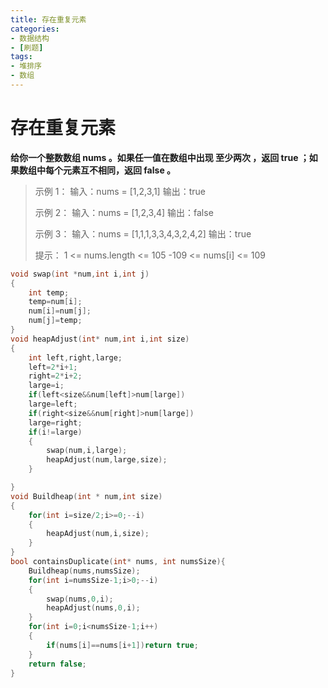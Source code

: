 ```yaml
---
title: 存在重复元素
categories:
- 数据结构
- [刷题]
tags:
- 堆排序
- 数组
---
```

<head>
    <script src="https://cdn.mathjax.org/mathjax/latest/MathJax.js?config=TeX-AMS-MML_HTMLorMML" type="text/javascript"></script>
    <script type="text/x-mathjax-config">
        MathJax.Hub.Config({
            tex2jax: {
            skipTags: ['script', 'noscript', 'style', 'textarea', 'pre'],
            inlineMath: [['$','$']]
            }
        });
    </script>
</head>

# 存在重复元素
**给你一个整数数组 nums 。如果任一值在数组中出现 至少两次 ，返回 true ；如果数组中每个元素互不相同，返回 false 。**

> 示例 1：
> 输入：nums = [1,2,3,1]
> 输出：true
>
> 示例 2：
> 输入：nums = [1,2,3,4]
> 输出：false
>
> 示例 3：
> 输入：nums = [1,1,1,3,3,4,3,2,4,2]
> 输出：true
>
> 提示：
> 1 <= nums.length <= 105
> -109 <= nums[i] <= 109

```c
void swap(int *num,int i,int j)
{
    int temp;
    temp=num[i];
    num[i]=num[j];
    num[j]=temp;
}
void heapAdjust(int* num,int i,int size)
{
    int left,right,large;
    left=2*i+1;
    right=2*i+2;
    large=i;
    if(left<size&&num[left]>num[large])
    large=left;
    if(right<size&&num[right]>num[large])
    large=right;
    if(i!=large)
    {
        swap(num,i,large);
        heapAdjust(num,large,size);
    }

}
void Buildheap(int * num,int size)
{
    for(int i=size/2;i>=0;--i)
    {
        heapAdjust(num,i,size);
    }
}
bool containsDuplicate(int* nums, int numsSize){
    Buildheap(nums,numsSize);
    for(int i=numsSize-1;i>0;--i)
    {
        swap(nums,0,i);
        heapAdjust(nums,0,i);
    }
    for(int i=0;i<numsSize-1;i++)
    {
        if(nums[i]==nums[i+1])return true;
    }
    return false;
}

```

